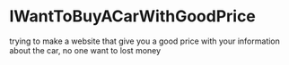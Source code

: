 # IWantToBuyACarWithGoodPrice
trying to make a website that give you a good price with your information about the car, no one want to lost money
